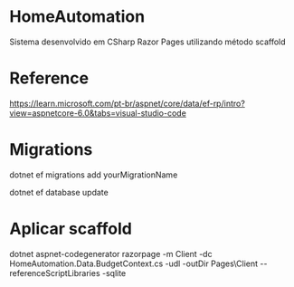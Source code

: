 # HomeAutomation
Sistema desenvolvido em CSharp Razor Pages utilizando método scaffold

# Reference
https://learn.microsoft.com/pt-br/aspnet/core/data/ef-rp/intro?view=aspnetcore-6.0&tabs=visual-studio-code

# Migrations

dotnet ef migrations add yourMigrationName

dotnet ef database update

# Aplicar scaffold 

dotnet aspnet-codegenerator razorpage -m Client -dc HomeAutomation.Data.BudgetContext.cs -udl -outDir Pages\Client --referenceScriptLibraries -sqlite